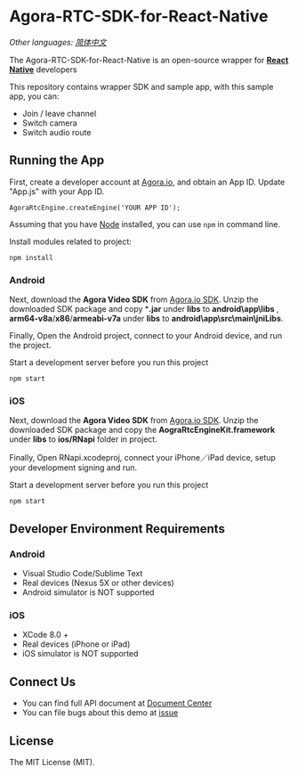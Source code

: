 # Agora-RTC-SDK-for-React-Native

*Other languages: [简体中文](README.cn.md)*

The Agora-RTC-SDK-for-React-Native is an open-source wrapper for **[React Native](https://facebook.github.io/react-native/)** developers

This repository contains wrapper SDK and sample app, with this sample app, you can:

- Join / leave channel
- Switch camera
- Switch audio route

## Running the App
First, create a developer account at [Agora.io](https://dashboard.agora.io/signin/), and obtain an App ID. Update "App.js" with your App ID.

```
AgoraRtcEngine.createEngine('YOUR APP ID');
```

Assuming that you have [Node](https://nodejs.org/en/download/) installed, you can use `npm` in command line.

Install modules related to project:
```
npm install
```

### Android

Next, download the **Agora Video SDK** from [Agora.io SDK](https://www.agora.io/en/download/). Unzip the downloaded SDK package and copy ***.jar** under **libs** to **android\app\libs** , **arm64-v8a**/**x86**/**armeabi-v7a** under **libs** to **android\app\src\main\jniLibs**.

Finally, Open the Android project, connect to your Android device, and run the project.

Start a development server before you run this project

```
npm start
```

### iOS

Next, download the **Agora Video SDK** from [Agora.io SDK](https://www.agora.io/en/download/). Unzip the downloaded SDK package and copy the **AograRtcEngineKit.framework** under **libs** to **ios/RNapi** folder in project.

Finally, Open RNapi.xcodeproj, connect your iPhone／iPad device, setup your development signing and run.

Start a development server before you run this project

```
npm start
```

## Developer Environment Requirements

### Android
* Visual Studio Code/Sublime Text
* Real devices (Nexus 5X or other devices)
* Android simulator is NOT supported

### iOS
* XCode 8.0 +
* Real devices (iPhone or iPad)
* iOS simulator is NOT supported

## Connect Us

- You can find full API document at [Document Center](https://docs.agora.io/en/)
- You can file bugs about this demo at [issue](https://github.com/AgoraIO/Agora-RTC-SDK-for-React-Native/issues)

## License

The MIT License (MIT).
